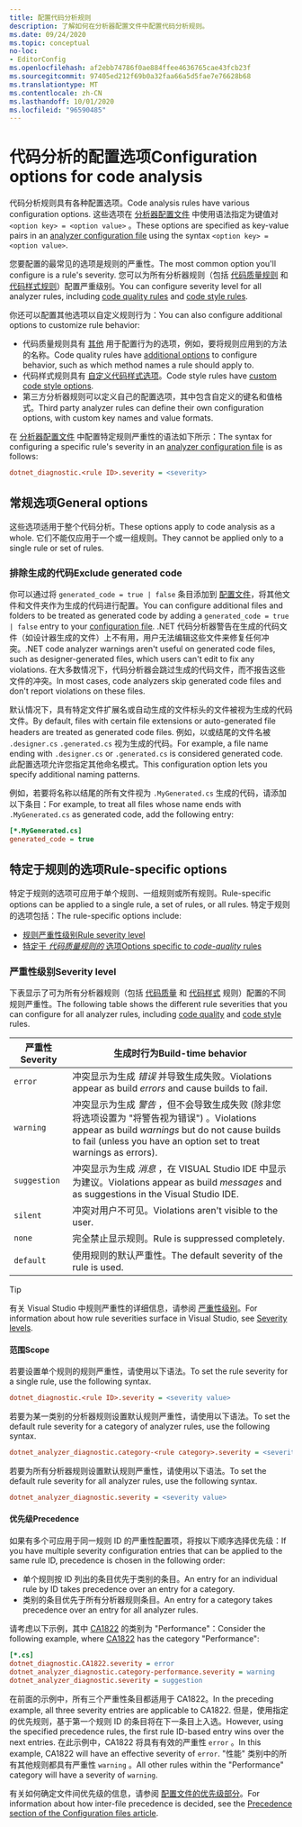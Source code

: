 ```yaml
---
title: 配置代码分析规则
description: 了解如何在分析器配置文件中配置代码分析规则。
ms.date: 09/24/2020
ms.topic: conceptual
no-loc:
- EditorConfig
ms.openlocfilehash: af2ebb74786f0ae884ffee4636765cae43fcb23f
ms.sourcegitcommit: 97405ed212f69b0a32faa66a5d5fae7e76628b68
ms.translationtype: MT
ms.contentlocale: zh-CN
ms.lasthandoff: 10/01/2020
ms.locfileid: "96590485"
---
```

# <a name="configuration-options-for-code-analysis"></a><span data-ttu-id="e6da7-103">代码分析的配置选项</span><span class="sxs-lookup"><span data-stu-id="e6da7-103">Configuration options for code analysis</span></span>

<span data-ttu-id="e6da7-104">代码分析规则具有各种配置选项。</span><span class="sxs-lookup"><span data-stu-id="e6da7-104">Code analysis rules have various configuration options.</span></span> <span data-ttu-id="e6da7-105">这些选项在 [分析器配置文件](configuration-files.md) 中使用语法指定为键值对 `<option key> = <option value>` 。</span><span class="sxs-lookup"><span data-stu-id="e6da7-105">These options are specified as key-value pairs in an [analyzer configuration file](configuration-files.md) using the syntax `<option key> = <option value>`.</span></span>

<span data-ttu-id="e6da7-106">您要配置的最常见的选项是规则的严重性。</span><span class="sxs-lookup"><span data-stu-id="e6da7-106">The most common option you'll configure is a rule's severity.</span></span> <span data-ttu-id="e6da7-107">您可以为所有分析器规则（包括 [代码质量规则](quality-rules/index.md) 和 [代码样式规则](style-rules/index.md)）配置严重级别。</span><span class="sxs-lookup"><span data-stu-id="e6da7-107">You can configure severity level for all analyzer rules, including [code quality rules](quality-rules/index.md) and [code style rules](style-rules/index.md).</span></span>

<span data-ttu-id="e6da7-108">你还可以配置其他选项以自定义规则行为：</span><span class="sxs-lookup"><span data-stu-id="e6da7-108">You can also configure additional options to customize rule behavior:</span></span>

- <span data-ttu-id="e6da7-109">代码质量规则具有 [其他](code-quality-rule-options.md) 用于配置行为的选项，例如，要将规则应用到的方法的名称。</span><span class="sxs-lookup"><span data-stu-id="e6da7-109">Code quality rules have [additional options](code-quality-rule-options.md) to configure behavior, such as which method names a rule should apply to.</span></span>
- <span data-ttu-id="e6da7-110">代码样式规则具有 [自定义代码样式选项](code-style-rule-options.md)。</span><span class="sxs-lookup"><span data-stu-id="e6da7-110">Code style rules have [custom code style options](code-style-rule-options.md).</span></span>
- <span data-ttu-id="e6da7-111">第三方分析器规则可以定义自己的配置选项，其中包含自定义的键名和值格式。</span><span class="sxs-lookup"><span data-stu-id="e6da7-111">Third party analyzer rules can define their own configuration options, with custom key names and value formats.</span></span>

<span data-ttu-id="e6da7-112">在 [分析器配置文件](configuration-files.md) 中配置特定规则严重性的语法如下所示：</span><span class="sxs-lookup"><span data-stu-id="e6da7-112">The syntax for configuring a specific rule's severity in an [analyzer configuration file](configuration-files.md) is as follows:</span></span>

```ini
dotnet_diagnostic.<rule ID>.severity = <severity>
```

## <a name="general-options"></a><span data-ttu-id="e6da7-113">常规选项</span><span class="sxs-lookup"><span data-stu-id="e6da7-113">General options</span></span>

<span data-ttu-id="e6da7-114">这些选项适用于整个代码分析。</span><span class="sxs-lookup"><span data-stu-id="e6da7-114">These options apply to code analysis as a whole.</span></span> <span data-ttu-id="e6da7-115">它们不能仅应用于一个或一组规则。</span><span class="sxs-lookup"><span data-stu-id="e6da7-115">They cannot be applied only to a single rule or set of rules.</span></span>

### <a name="exclude-generated-code"></a><span data-ttu-id="e6da7-116">排除生成的代码</span><span class="sxs-lookup"><span data-stu-id="e6da7-116">Exclude generated code</span></span>

<span data-ttu-id="e6da7-117">你可以通过将 `generated_code = true | false` 条目添加到 [配置文件](configuration-files.md)，将其他文件和文件夹作为生成的代码进行配置。</span><span class="sxs-lookup"><span data-stu-id="e6da7-117">You can configure additional files and folders to be treated as generated code by adding a `generated_code = true | false` entry to your [configuration file](configuration-files.md).</span></span> <span data-ttu-id="e6da7-118">.NET 代码分析器警告在生成的代码文件（如设计器生成的文件）上不有用，用户无法编辑这些文件来修复任何冲突。</span><span class="sxs-lookup"><span data-stu-id="e6da7-118">.NET code analyzer warnings aren't useful on generated code files, such as designer-generated files, which users can't edit to fix any violations.</span></span> <span data-ttu-id="e6da7-119">在大多数情况下，代码分析器会跳过生成的代码文件，而不报告这些文件的冲突。</span><span class="sxs-lookup"><span data-stu-id="e6da7-119">In most cases, code analyzers skip generated code files and don't report violations on these files.</span></span>

<span data-ttu-id="e6da7-120">默认情况下，具有特定文件扩展名或自动生成的文件标头的文件被视为生成的代码文件。</span><span class="sxs-lookup"><span data-stu-id="e6da7-120">By default, files with certain file extensions or auto-generated file headers are treated as generated code files.</span></span> <span data-ttu-id="e6da7-121">例如，以或结尾的文件名被 `.designer.cs` `.generated.cs` 视为生成的代码。</span><span class="sxs-lookup"><span data-stu-id="e6da7-121">For example, a file name ending with `.designer.cs` or `.generated.cs` is considered generated code.</span></span> <span data-ttu-id="e6da7-122">此配置选项允许您指定其他命名模式。</span><span class="sxs-lookup"><span data-stu-id="e6da7-122">This configuration option lets you specify additional naming patterns.</span></span>

<span data-ttu-id="e6da7-123">例如，若要将名称以结尾的所有文件视为 `.MyGenerated.cs` 生成的代码，请添加以下条目：</span><span class="sxs-lookup"><span data-stu-id="e6da7-123">For example, to treat all files whose name ends with `.MyGenerated.cs` as generated code, add the following entry:</span></span>

```ini
[*.MyGenerated.cs]
generated_code = true
```

## <a name="rule-specific-options"></a><span data-ttu-id="e6da7-124">特定于规则的选项</span><span class="sxs-lookup"><span data-stu-id="e6da7-124">Rule-specific options</span></span>

<span data-ttu-id="e6da7-125">特定于规则的选项可应用于单个规则、一组规则或所有规则。</span><span class="sxs-lookup"><span data-stu-id="e6da7-125">Rule-specific options can be applied to a single rule, a set of rules, or all rules.</span></span> <span data-ttu-id="e6da7-126">特定于规则的选项包括：</span><span class="sxs-lookup"><span data-stu-id="e6da7-126">The rule-specific options include:</span></span>

- [<span data-ttu-id="e6da7-127">规则严重性级别</span><span class="sxs-lookup"><span data-stu-id="e6da7-127">Rule severity level</span></span>](#severity-level)
- [<span data-ttu-id="e6da7-128">特定于 *代码质量规则的* 选项</span><span class="sxs-lookup"><span data-stu-id="e6da7-128">Options specific to *code-quality* rules</span></span>](code-quality-rule-options.md)

### <a name="severity-level"></a><span data-ttu-id="e6da7-129">严重性级别</span><span class="sxs-lookup"><span data-stu-id="e6da7-129">Severity level</span></span>

<span data-ttu-id="e6da7-130">下表显示了可为所有分析器规则（包括 [代码质量](quality-rules/index.md) 和 [代码样式](style-rules/index.md) 规则）配置的不同规则严重性。</span><span class="sxs-lookup"><span data-stu-id="e6da7-130">The following table shows the different rule severities that you can configure for all analyzer rules, including [code quality](quality-rules/index.md) and [code style](style-rules/index.md) rules.</span></span>

| <span data-ttu-id="e6da7-131">严重性</span><span class="sxs-lookup"><span data-stu-id="e6da7-131">Severity</span></span> | <span data-ttu-id="e6da7-132">生成时行为</span><span class="sxs-lookup"><span data-stu-id="e6da7-132">Build-time behavior</span></span> |
|-|-|
| `error` | <span data-ttu-id="e6da7-133">冲突显示为生成 *错误* 并导致生成失败。</span><span class="sxs-lookup"><span data-stu-id="e6da7-133">Violations appear as build *errors* and cause builds to fail.</span></span>|
| `warning` | <span data-ttu-id="e6da7-134">冲突显示为生成 *警告* ，但不会导致生成失败 (除非您将选项设置为 "将警告视为错误") 。</span><span class="sxs-lookup"><span data-stu-id="e6da7-134">Violations appear as build *warnings* but do not cause builds to fail (unless you have an option set to treat warnings as errors).</span></span> |
| `suggestion` | <span data-ttu-id="e6da7-135">冲突显示为生成 *消息* ，在 VISUAL Studio IDE 中显示为建议。</span><span class="sxs-lookup"><span data-stu-id="e6da7-135">Violations appear as build *messages* and as suggestions in the Visual Studio IDE.</span></span> |
| `silent` | <span data-ttu-id="e6da7-136">冲突对用户不可见。</span><span class="sxs-lookup"><span data-stu-id="e6da7-136">Violations aren't visible to the user.</span></span> |
| `none` | <span data-ttu-id="e6da7-137">完全禁止显示规则。</span><span class="sxs-lookup"><span data-stu-id="e6da7-137">Rule is suppressed completely.</span></span> |
| `default` | <span data-ttu-id="e6da7-138">使用规则的默认严重性。</span><span class="sxs-lookup"><span data-stu-id="e6da7-138">The default severity of the rule is used.</span></span> |

> [!TIP]
> <span data-ttu-id="e6da7-139">有关 Visual Studio 中规则严重性的详细信息，请参阅 [严重性级别](/visualstudio/ide/editorconfig-language-conventions#severity-levels)。</span><span class="sxs-lookup"><span data-stu-id="e6da7-139">For information about how rule severities surface in Visual Studio, see [Severity levels](/visualstudio/ide/editorconfig-language-conventions#severity-levels).</span></span>

#### <a name="scope"></a><span data-ttu-id="e6da7-140">范围</span><span class="sxs-lookup"><span data-stu-id="e6da7-140">Scope</span></span>

<span data-ttu-id="e6da7-141">若要设置单个规则的规则严重性，请使用以下语法。</span><span class="sxs-lookup"><span data-stu-id="e6da7-141">To set the rule severity for a single rule, use the following syntax.</span></span>

```ini
dotnet_diagnostic.<rule ID>.severity = <severity value>
```

<span data-ttu-id="e6da7-142">若要为某一类别的分析器规则设置默认规则严重性，请使用以下语法。</span><span class="sxs-lookup"><span data-stu-id="e6da7-142">To set the default rule severity for a category of analyzer rules, use the following syntax.</span></span>

```ini
dotnet_analyzer_diagnostic.category-<rule category>.severity = <severity value>
```

<span data-ttu-id="e6da7-143">若要为所有分析器规则设置默认规则严重性，请使用以下语法。</span><span class="sxs-lookup"><span data-stu-id="e6da7-143">To set the default rule severity for all analyzer rules, use the following syntax.</span></span>

```ini
dotnet_analyzer_diagnostic.severity = <severity value>
```

#### <a name="precedence"></a><span data-ttu-id="e6da7-144">优先级</span><span class="sxs-lookup"><span data-stu-id="e6da7-144">Precedence</span></span>

<span data-ttu-id="e6da7-145">如果有多个可应用于同一规则 ID 的严重性配置项，将按以下顺序选择优先级：</span><span class="sxs-lookup"><span data-stu-id="e6da7-145">If you have multiple severity configuration entries that can be applied to the same rule ID, precedence is chosen in the following order:</span></span>

- <span data-ttu-id="e6da7-146">单个规则按 ID 列出的条目优先于类别的条目。</span><span class="sxs-lookup"><span data-stu-id="e6da7-146">An entry for an individual rule by ID takes precedence over an entry for a category.</span></span>
- <span data-ttu-id="e6da7-147">类别的条目优先于所有分析器规则条目。</span><span class="sxs-lookup"><span data-stu-id="e6da7-147">An entry for a category takes precedence over an entry for all analyzer rules.</span></span>

<span data-ttu-id="e6da7-148">请考虑以下示例，其中 [CA1822](/visualstudio/code-quality/ca1822) 的类别为 "Performance"：</span><span class="sxs-lookup"><span data-stu-id="e6da7-148">Consider the following example, where [CA1822](/visualstudio/code-quality/ca1822) has the category "Performance":</span></span>

```ini
[*.cs]
dotnet_diagnostic.CA1822.severity = error
dotnet_analyzer_diagnostic.category-performance.severity = warning
dotnet_analyzer_diagnostic.severity = suggestion
```

<span data-ttu-id="e6da7-149">在前面的示例中，所有三个严重性条目都适用于 CA1822。</span><span class="sxs-lookup"><span data-stu-id="e6da7-149">In the preceding example, all three severity entries are applicable to CA1822.</span></span> <span data-ttu-id="e6da7-150">但是，使用指定的优先规则，基于第一个规则 ID 的条目将在下一条目上入选。</span><span class="sxs-lookup"><span data-stu-id="e6da7-150">However, using the specified precedence rules, the first rule ID-based entry wins over the next entries.</span></span> <span data-ttu-id="e6da7-151">在此示例中，CA1822 将具有有效的严重性 `error` 。</span><span class="sxs-lookup"><span data-stu-id="e6da7-151">In this example, CA1822 will have an effective severity of `error`.</span></span> <span data-ttu-id="e6da7-152">"性能" 类别中的所有其他规则都具有严重性 `warning` 。</span><span class="sxs-lookup"><span data-stu-id="e6da7-152">All other rules within the "Performance" category will have a severity of `warning`.</span></span>

<span data-ttu-id="e6da7-153">有关如何确定文件间优先级的信息，请参阅 [配置文件的优先级部分](configuration-files.md#precedence)。</span><span class="sxs-lookup"><span data-stu-id="e6da7-153">For information about how inter-file precedence is decided, see the [Precedence section of the Configuration files article](configuration-files.md#precedence).</span></span>
